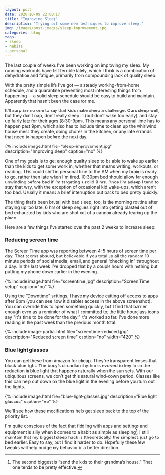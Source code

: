 ```yaml
---
layout: post
date: 2020-10-09 22:08:17
title: "Improving Sleep"
description: "Trying out some new techniques to improve sleep."
img: /images/post-images/sleep-improvement.jpg
categories: blog
tags:
- sleep
- habits
- personal
---
```


The last couple of weeks I've been working on improving my sleep. My running workouts have felt terrible lately, which I think is a combination of dehydration and fatigue, primarily from compounding lack of quality sleep.

With the pretty simple life I’ve got — a steady working-from-home schedule, and a quarantine preventing most interesting things from happening — a solid sleep schedule should be easy to build and maintain. Apparently that hasn’t been the case for me.

It’ll surprise no one to say that kids make sleep a challenge. Ours sleep well, but they don’t nap, don’t really sleep in (but don’t wake too early), and stay up fairly late for their ages (8:30-9pm). This means any personal time has to happen past 9pm, which also has to include time to clean up the whirlwind house mess they create, doing chores in the kitchen, or any late errands that need to happen before the next day.

{% include image.html file="sleep-improvement.jpg" description="Improving sleep" caption="no" %}

One of my goals is to get enough quality sleep to be able to wake up earlier than the kids to get some work in, whether that means writing, workouts, or reading. This could shift in personal time to the AM when my brain is ready to go, rather then late when I'm tired. 10:30pm bed should allow for enough unwinding before bed if I’m targeting a solid 8 hrs. Once I’m asleep I tend to stay that way, with the exception of occasional kid wake-ups, which aren’t too bad. Usually it means a brief interruption but back to bed pretty quickly.

The thing that’s been brutal with bad sleep, too, is the morning routine after staying up too late. 6 hrs of sleep segues right into getting blasted out of bed exhausted by kids who are shot out of a cannon already tearing up the place.

Here are a few things I've started over the past 2 weeks to increase sleep:

### Reducing screen time

The Screen Time app was reporting between 4-5 hours of screen time per day. That seems absurd, but believable if you total up all the random 10 minute periods of social media, email, and general “checking in” throughout a day. In the last week I’ve dropped that by a couple hours with nothing but putting my phone down earlier in the evening.

{% include image.html file="screentime.jpg" description="Screen Time setup" caption="no" %}

Using the "Downtime" settings, I have my device cutting off access to apps after 9pm (you can see how it disables access in the above screenshot). You can override this to open something quickly, but I find that barrier enough even as a reminder of what I committed to; the little hourglass icons say "it's time to be done for the day." It's worked so far. I've done more reading in the past week than the previous month total.

{% include image-partial.html file="screentime-reduced.jpg" description="Reduced screen time" caption="no" width="420" %}

### Blue light glasses

You can get these from Amazon for cheap. They're transparent lenses that block blue light. The body’s circadian rhythm is evolved to key in on the reduction in blue light that happens naturally when the sun sets. With our ubiquitous screens, we don’t get this natural wind-down period. Glasses like this can help cut down on the blue light in the evening before you turn out the lights.

{% include image.html file="blue-light-glasses.jpg" description="Blue light glasses" caption="no" %}

We'll see how these modifications help get sleep back to the top of the priority list.

I'm quite conscious of the fact that fiddling with apps and settings and equipment is silly when it comes to a habit as simple as sleeping[^sleephack]. I still maintain that my biggest sleep hack is (theoretically) the simplest: just go to bed earlier. Easy to say, but I find it harder to do. Hopefully these few tweaks will help nudge my behavior in a better direction.

[^sleephack]: The second biggest is “send the kids to their grandma’s house.” That one tends to be pretty effective.
